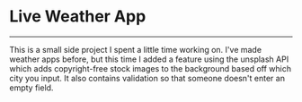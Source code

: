 # Live Weather App
---
This is a small side project I spent a little time working on. 
I've made weather apps before, but this time I added a feature using the unsplash API which adds copyright-free stock images to the background based off which city you input.
It also contains validation so that someone doesn't enter an empty field.
